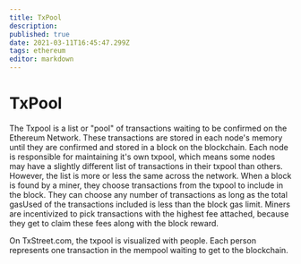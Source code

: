 ```yaml
---
title: TxPool
description: 
published: true
date: 2021-03-11T16:45:47.299Z
tags: ethereum
editor: markdown
---
```


# TxPool
The Txpool is a list or "pool" of transactions waiting to be confirmed on the Ethereum Network. These transactions are stored in each node's memory until they are confirmed and stored in a block on the blockchain. Each node is responsible for maintaining it's own txpool, which means some nodes may have a slightly different list of transactions in their txpool than others. However, the list is more or less the same across the network. When a block is found by a miner, they choose transactions from the txpool to include in the block. They can choose any number of transactions as long as the total gasUsed of the transactions included is less than the block gas limit. Miners are incentivized to pick transactions with the highest fee attached, because they get to claim these fees along with the block reward.

On TxStreet.com, the txpool is visualized with people. Each person represents one transaction in the mempool waiting to get to the blockchain.